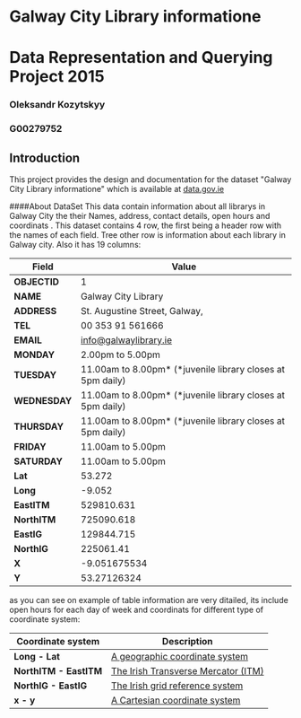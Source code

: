 
# Galway City Library informatione
# Data Representation and Querying Project 2015
### Oleksandr Kozytskyy
### G00279752

## Introduction
This project provides the design and documentation for the dataset "Galway City Library informatione" which is available at [data.gov.ie](https://data.gov.ie/dataset/galway-city-library-locations)

####About DataSet 
This data contain information about all librarys in Galway City the their Names, address, contact details, open hours and coordinats .
This dataset contains 4 row, the first being a header row with the names of each
field. Tree other row is information about each library in Galway city. Also it has 19 columns:

Field |	Value
------|------
**OBJECTID**| 1
**NAME**| Galway City Library
**ADDRESS**	|St. Augustine Street, Galway,
**TEL**	|00 353 91 561666
**EMAIL**|	info@galwaylibrary.ie
**MONDAY**|	2.00pm to 5.00pm
**TUESDAY**|	11.00am to 8.00pm* (*juvenile library closes at 5pm daily)
**WEDNESDAY**|	11.00am to 8.00pm* (*juvenile library closes at 5pm daily)
**THURSDAY**	|11.00am to 8.00pm* (*juvenile library closes at 5pm daily)
**FRIDAY**	|11.00am to 5.00pm
**SATURDAY**|	11.00am to 5.00pm
**Lat**	|53.272
**Long**|	-9.052
**EastITM**|	529810.631
**NorthITM**	|725090.618
**EastIG**|129844.715
**NorthIG**	|225061.41
**X**	|-9.051675534
**Y**|53.27126324

 as you can see on example of table information are very ditailed, its include open hours for each day of week and
 coordinats for different type of coordinate system:
 
 Coordinate system | Description
 ------------------|-------------
 **Long - Lat**	| [A geographic coordinate system](https://en.wikipedia.org/wiki/Geographic_coordinate_system)
**NorthITM - EastITM** |	 [The Irish Transverse Mercator (ITM)](https://en.wikipedia.org/wiki/Irish_Transverse_Mercator)
**NorthIG - EastIG** | [The Irish grid reference system](https://en.wikipedia.org/wiki/Irish_grid_reference_system#Grid_letters)
**x - y** | [A Cartesian coordinate system](https://en.wikipedia.org/wiki/Cartesian_coordinate_system)




